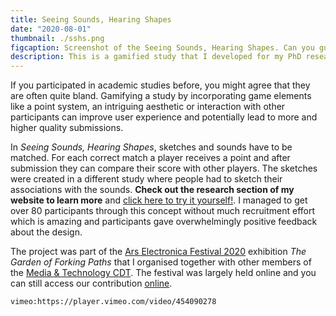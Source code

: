 ```yaml
---
title: Seeing Sounds, Hearing Shapes
date: "2020-08-01"
thumbnail: ./sshs.png
figcaption: Screenshot of the Seeing Sounds, Hearing Shapes. Can you guess which of the 4 sketches was inspired by the sound that is playing? Try it online (link is in the description)! 
description: This is a gamified study that I developed for my PhD research. It was presented at Ars Electronica Fesitval 2020 and Edinburgh Science Festival 2021.
---
```


If you participated in academic studies before, you might agree that they are often quite bland. Gamifying a study by incorporating game elements like a point system, an intriguing aesthetic or interaction with other participants can improve user experience and potentially lead to more and higher quality submissions.

In *Seeing Sounds, Hearing Shapes*, sketches and sounds have to be matched. For each correct match a player receives a point and after submission they can compare their score with other players. The sketches were created in a different study where people had to sketch their associations with the sounds. **Check out the research section of my website to learn more** and <a target="_blank" rel="noopener noreferrer" href="https://phd-studies-eddd5.web.app/">click here to try it yourself!</a>. I managed to get over 80 participants through this concept without much recruitment effort which is amazing and participants gave overwhelmingly positive feedback about the design.   

The project was part of the <a target="_blank" rel="noopener noreferrer" href="https://ars.electronica.art/keplersgardens/en/">Ars Electronica Festival 2020</a> exhibition *The Garden of Forking Paths* that I organised together with other members of the <a target="_blank" rel="noopener noreferrer" href="https://mat.qmul.ac.uk/">Media & Technology CDT</a>. The festival was largely held online and you can still access our contribution <a target="_blank" rel="noopener noreferrer" href="https://forkingpaths.intersections.io/">online</a>.

`vimeo:https://player.vimeo.com/video/454090278`

